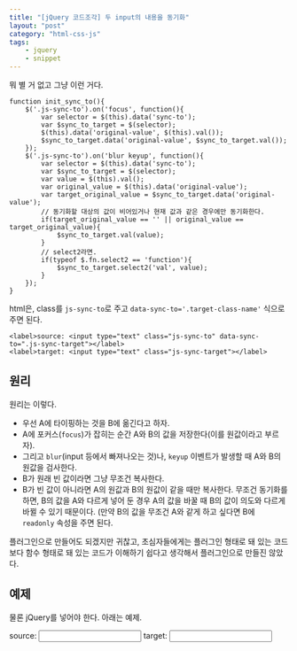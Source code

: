 ```yaml
---
title: "[jQuery 코드조각] 두 input의 내용을 동기화"
layout: "post"
category: "html-css-js"
tags: 
    - jquery
    - snippet
---
```


뭐 별 거 없고 그냥 이런 거다.

    function init_sync_to(){
        $('.js-sync-to').on('focus', function(){
            var selector = $(this).data('sync-to');
            var $sync_to_target = $(selector);
            $(this).data('original-value', $(this).val());
            $sync_to_target.data('original-value', $sync_to_target.val());
        });
        $('.js-sync-to').on('blur keyup', function(){
            var selector = $(this).data('sync-to');
            var $sync_to_target = $(selector);
            var value = $(this).val();
            var original_value = $(this).data('original-value');
            var target_original_value = $sync_to_target.data('original-value');
            // 동기화할 대상의 값이 비어있거나 현재 값과 같은 경우에만 동기화한다.
            if(target_original_value == '' || original_value == target_original_value){
                $sync_to_target.val(value);
            }
            // select2라면.
            if(typeof $.fn.select2 == 'function'){
                $sync_to_target.select2('val', value);
            }
        });
    }

html은, class를 `js-sync-to`로 주고 `data-sync-to='.target-class-name'` 식으로 주면 된다.

    <label>source: <input type="text" class="js-sync-to" data-sync-to=".js-sync-target"></label>
    <label>target: <input type="text" class="js-sync-target"></label>

## 원리 

원리는 이렇다. 

- 우선 A에 타이핑하는 것을 B에 옮긴다고 하자. 
- A에 포커스(`focus`)가 잡히는 순간 A와 B의 값을 저장한다(이를 원값이라고 부르자). 
- 그리고 `blur`(input 등에서 빠져나오는 것)나, `keyup` 이벤트가 발생할 때 A와 B의 원값을 검사한다. 
- B가 원래 빈 값이라면 그냥 무조건 복사한다. 
- B가 빈 값이 아니라면 A의 원값과 B의 원값이 같을 때만 복사한다. 무조건 동기화를 하면, B의 값을 A와 다르게 넣어 둔 경우 A의 값을 바꿀 때 B의 값이 의도와 다르게 바뀔 수 있기 때문이다. (만약 B의 값을 무조건 A와 같게 하고 싶다면 B에 `readonly` 속성을 주면 된다.

플러그인으로 만들어도 되겠지만 귀찮고, 초심자들에게는 플러그인 형태로 돼 있는 코드보다 함수 형태로 돼 있는 코드가 이해하기 쉽다고 생각해서 플러그인으로 만들진 않았다.

## 예제
    
물론 jQuery를 넣어야 한다. 아래는 예제.

<script src="http://code.jquery.com/jquery-1.11.2.min.js"></script>
<label>source: <input type="text" class="js-sync-to" data-sync-to=".js-sync-target"></label>
<label>target: <input type="text" class="js-sync-target"></label>
<script>
	function init_sync_to(){
        $('.js-sync-to').on('focus', function(){
            var selector = $(this).data('sync-to');
            var $sync_to_target = $(selector);
            $(this).data('original-value', $(this).val());
            $sync_to_target.data('original-value', $sync_to_target.val());
        });
        $('.js-sync-to').on('blur keyup', function(){
            var selector = $(this).data('sync-to');
            var $sync_to_target = $(selector);
            var value = $(this).val();
            var original_value = $(this).data('original-value');
            var target_original_value = $sync_to_target.data('original-value');
            // 동기화할 대상의 값이 비어있거나 현재 값과 같은 경우에만 동기화한다.
            if(target_original_value == '' || original_value == target_original_value){
                $sync_to_target.val(value);
            }
            // select2라면.
            if(typeof $.fn.select2 == 'function'){
                $sync_to_target.select2('val', value);
            }
        });
    }
    init_sync_to();
</script>